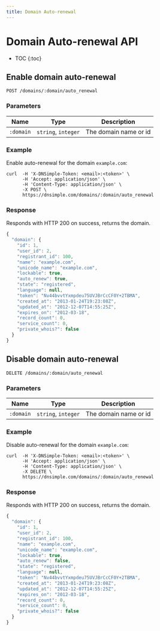 ```yaml
---
title: Domain Auto-renewal
---
```


# Domain Auto-renewal API

* TOC
{:toc}


## Enable domain auto-renewal

    POST /domains/:domain/auto_renewal

### Parameters

| Name | Type | Description |
| -----|------|-------------|
`:domain` | `string`, `integer` | The domain name or id

### Example

Enable auto-renewal for the domain `example.com`:

    curl  -H 'X-DNSimple-Token: <email>:<token>' \
          -H 'Accept: application/json' \
          -H 'Content-Type: application/json' \
          -X POST \
          https://dnsimple.com/domains/:domain/auto_renewal

### Response

Responds with HTTP 200 on success, returns the domain.

~~~ js
{
  "domain": {
    "id": 1,
    "user_id": 2,
    "registrant_id": 100,
    "name": "example.com",
    "unicode_name": "example.com",
    "lockable": true,
    "auto_renew": true,
    "state": "registered",
    "language": null,
    "token": "Nv44bvvtYxmpdeu75UVJBrCcCF0Y+2TBMA",
    "created_at": "2013-01-24T19:23:08Z",
    "updated_at": "2012-12-07T14:55:25Z",
    "expires_on": "2012-03-18",
    "record_count": 0,
    "service_count": 0,
    "private_whois?": false
  }
}
~~~


## Disable domain auto-renewal

    DELETE /domains/:domain/auto_renewal

### Parameters

| Name | Type | Description |
| -----|------|-------------|
`:domain` | `string`, `integer` | The domain name or id

### Example

Disable auto-renewal for the domain `example.com`:

    curl  -H 'X-DNSimple-Token: <email>:<token>' \
          -H 'Accept: application/json' \
          -H 'Content-Type: application/json' \
          -X DELETE \
          https://dnsimple.com/domains/:domain/auto_renewal

### Response

Responds with HTTP 200 on success, returns the domain.

~~~ js
{
  "domain": {
    "id": 1,
    "user_id": 2,
    "registrant_id": 100,
    "name": "example.com",
    "unicode_name": "example.com",
    "lockable": true,
    "auto_renew": false,
    "state": "registered",
    "language": null,
    "token": "Nv44bvvtYxmpdeu75UVJBrCcCF0Y+2TBMA",
    "created_at": "2013-01-24T19:23:08Z",
    "updated_at": "2012-12-07T14:55:25Z",
    "expires_on": "2012-03-18",
    "record_count": 0,
    "service_count": 0,
    "private_whois?": false
  }
}
~~~
